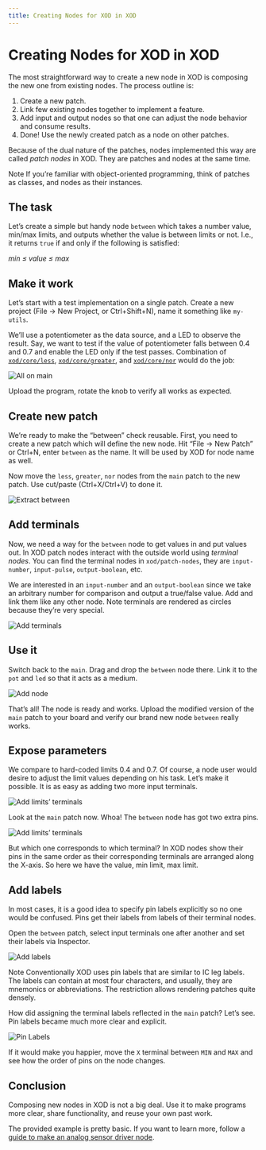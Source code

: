 ```yaml
---
title: Creating Nodes for XOD in XOD
---
```


# Creating Nodes for XOD in XOD

The most straightforward way to create a new node in XOD is composing the new one from existing nodes. The process outline is:

1.  Create a new patch.
2.  Link few existing nodes together to implement a feature.
3.  Add input and output nodes so that one can adjust the node behavior and consume results.
4.  Done! Use the newly created patch as a node on other patches.

Because of the dual nature of the patches, nodes implemented this way are called _patch nodes_ in XOD. They are patches and nodes at the same time.

<div class="ui segment note">
<span class="ui ribbon label">Note</span>
If you’re familiar with object-oriented programming, think of patches as
classes, and nodes as their instances.
</div>

## The task

Let’s create a simple but handy node `between` which takes a number value, min/max limits, and outputs whether the value is between limits or not. I.e., it returns `true` if and only if the following is satisfied:

_min ≤ value ≤ max_

## Make it work

Let’s start with a test implementation on a single patch. Create a new project (File → New Project, or Ctrl+Shift+N), name it something like `my-utils`.

We’ll use a potentiometer as the data source, and a LED to observe the result. Say, we want to test if the value of potentiometer falls between 0.4 and 0.7 and enable the LED only if the test passes. Combination of [`xod/core/less`](/libs/xod/core/less/), [`xod/core/greater`](/libs/xod/core/greater/), and [`xod/core/nor`](/libs/xod/core/nor/) would do the job:

![All on main](./step1.patch.png)

Upload the program, rotate the knob to verify all works as expected.

## Create new patch

We’re ready to make the “between” check reusable. First, you need to create a new patch which will define the new node. Hit “File → New Patch” or Ctrl+N, enter `between` as the name. It will be used by XOD for node name as well.

Now move the `less`, `greater`, `nor` nodes from the `main` patch to the new patch. Use cut/paste (Ctrl+X/Ctrl+V) to done it.

![Extract between](./step2.patch.png)

## Add terminals

Now, we need a way for the `between` node to get values in and put values out. In XOD patch nodes interact with the outside world using _terminal nodes_. You can find the terminal nodes in `xod/patch-nodes`, they are `input-number`, `input-pulse`, `output-boolean`, etc.

We are interested in an `input-number` and an `output-boolean` since we take an arbitrary number for comparison and output a true/false value. Add and link them like any other node. Note terminals are rendered as circles because they’re very special.

![Add terminals](./step3a.patch.png)

## Use it

Switch back to the `main`. Drag and drop the `between` node there. Link it to the `pot` and `led` so that it acts as a medium.

![Add node](./step3b.patch.png)

That’s all! The node is ready and works. Upload the modified version of the `main` patch to your board and verify our brand new node `between` really works.

## Expose parameters

We compare to hard-coded limits 0.4 and 0.7. Of course, a node user would desire to adjust the limit values depending on his task. Let’s make it possible. It is as easy as adding two more input terminals.

![Add limits’ terminals](./step4a.patch.png)

Look at the `main` patch now. Whoa! The `between` node has got two extra pins.

![Add limits’ terminals](./step4b.patch.png)

But which one corresponds to which terminal? In XOD nodes show their pins in the same order as their corresponding terminals are arranged along the X-axis. So here we have the value, min limit, max limit.

## Add labels

In most cases, it is a good idea to specify pin labels explicitly so no one would be confused. Pins get their labels from labels of their terminal nodes.

Open the `between` patch, select input terminals one after another and set their labels via Inspector.

![Add labels](./step5a.patch.png)

<div class="ui segment note">
<span class="ui ribbon label">Note</span>
Conventionally XOD uses pin labels that are similar to IC leg labels. The
labels can contain at most four characters, and usually, they are mnemonics or
abbreviations. The restriction allows rendering patches quite densely.
</div>

How did assigning the terminal labels reflected in the `main` patch? Let’s see. Pin labels became much more clear and explicit.

![Pin Labels](./step5b.patch.png)

If it would make you happier, move the `X` terminal between `MIN` and `MAX` and see how the order of pins on the node changes.

## Conclusion

Composing new nodes in XOD is not a big deal. Use it to make programs more clear, share functionality, and reuse your own past work.

The provided example is pretty basic. If you want to learn more, follow a [guide to make an analog sensor driver node](../analog-sensor-node/).
